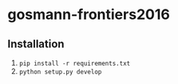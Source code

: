 # gosmann-frontiers2016

## Installation

1. `pip install -r requirements.txt`
2. `python setup.py develop`
